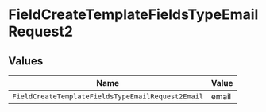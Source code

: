 # FieldCreateTemplateFieldsTypeEmailRequest2


## Values

| Name                                              | Value                                             |
| ------------------------------------------------- | ------------------------------------------------- |
| `FieldCreateTemplateFieldsTypeEmailRequest2Email` | email                                             |